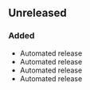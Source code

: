 ## Unreleased
### Added
- Automated release
- Automated release
- Automated release
- Automated release
